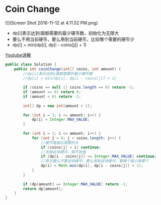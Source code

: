 # Coin Change
![](Screen Shot 2016-11-12 at 4.11.52 PM.png)
* dp[i]表示达到i面额需要的最少硬币数，初始化为无限大
* 要么不用当前硬币，要么用到当前硬币，比较哪个需要的硬币少
* dp[i] = min(dp[i], dp[i - coins[j]] + 1)

[Youtube讲解](https://www.youtube.com/watch?annotation_id=annotation_2195265949&feature=iv&src_vid=Y0ZqKpToTic&v=NJuKJ8sasGk)
```java
public class Solution {
    public int coinChange(int[] coins, int amount) {
        //dp[i]表示达到i面额需要的最少硬币数
        //dp[i] = min(dp[i], dp[i - coins[j]] + 1)
        
        if (coins == null || coins.length == 0) return -1;
        if (amount == 0) return 0;
        if (amount < 0) return -1;
        
        int[] dp = new int[amount + 1];
        
        for (int i = 1; i <= amount; i++) {
            dp[i] = Integer.MAX_VALUE;
        }
        
        for (int i = 1; i <= amount; i++) {
            for (int j = 0; j < coins.length; j++) {
                //硬币面值比需要的大
                if (coins[j] > i) continue;
                //去掉这块硬币，取不到值
                if (dp[i - coins[j]] == Integer.MAX_VALUE) continue;
                //表示要么不要这块硬币，要么用到这块硬币，看哪个值小取哪个
                dp[i] = Math.min(dp[i], dp[i - coins[j]] + 1);
            }
        }
         
        if (dp[amount] == Integer.MAX_VALUE) return -1;
        return dp[amount];
    }
}
```
